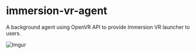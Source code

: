 # immersion-vr-agent

A background agent using OpenVR API to provide Immersion VR launcher to users.

![Imgur](http://i.imgur.com/CkMXTLm.png)
